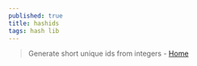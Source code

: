 ```yaml
---
published: true
title: hashids
tags: hash lib
---
```

> Generate short unique ids from integers - [Home](https://hashids.org/)
